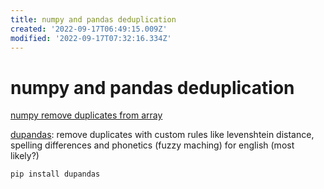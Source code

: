```yaml
---
title: numpy and pandas deduplication
created: '2022-09-17T06:49:15.009Z'
modified: '2022-09-17T07:32:16.334Z'
---
```


# numpy and pandas deduplication

[numpy remove duplicates from array](https://datascienceparichay.com/article/numpy-remove-duplicates-from-array/#:~:text=Use%20the%20np.unique%20%28%29%20function%20to%20remove%20duplicates,remove%20duplicate%20columns%20from%20a%202-D%20Numpy%20array.)

[dupandas](https://pypi.org/project/dupandas/#:~:text=dupandas%20is%20a%20python%20package%20to%20perform%20data,Matchers%20that%20can%20handle%20spelling%20differences%20and%20phonetics.): remove duplicates with custom rules like levenshtein distance, spelling differences and phonetics (fuzzy maching) for english (most likely?)
```bash
pip install dupandas
```

